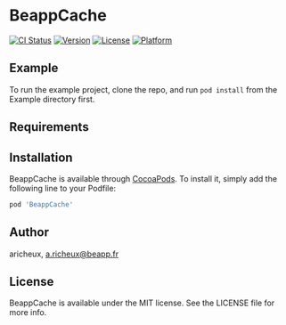 # BeappCache

[![CI Status](https://img.shields.io/travis/aricheux/BeappCache.svg?style=flat)](https://travis-ci.org/aricheux/BeappCache)
[![Version](https://img.shields.io/cocoapods/v/BeappCache.svg?style=flat)](https://cocoapods.org/pods/BeappCache)
[![License](https://img.shields.io/cocoapods/l/BeappCache.svg?style=flat)](https://cocoapods.org/pods/BeappCache)
[![Platform](https://img.shields.io/cocoapods/p/BeappCache.svg?style=flat)](https://cocoapods.org/pods/BeappCache)

## Example

To run the example project, clone the repo, and run `pod install` from the Example directory first.

## Requirements

## Installation

BeappCache is available through [CocoaPods](https://cocoapods.org). To install
it, simply add the following line to your Podfile:

```ruby
pod 'BeappCache'
```

## Author

aricheux, a.richeux@beapp.fr

## License

BeappCache is available under the MIT license. See the LICENSE file for more info.
